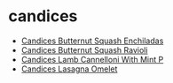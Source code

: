 # candices

 * [Candices Butternut Squash Enchiladas](index/c/candices-butternut-squash-enchiladas.json)
 * [Candices Butternut Squash Ravioli](index/c/candices-butternut-squash-ravioli.json)
 * [Candices Lamb Cannelloni With Mint P](index/c/candices-lamb-cannelloni-with-mint-p.json)
 * [Candices Lasagna Omelet](index/c/candices-lasagna-omelet.json)

